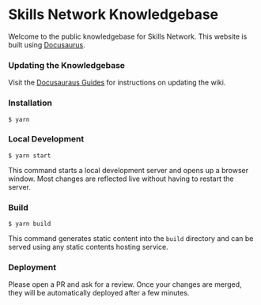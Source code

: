 # Skills Network Knowledgebase

Welcome to the public knowledgebase for Skills Network. This website is built using [Docusaurus](https://docusaurus.io/).

### Updating the Knowledgebase

Visit the [Docusauraus Guides](https://docusaurus.io/docs/category/guides) for instructions on updating the wiki.

### Installation

```
$ yarn
```

### Local Development

```
$ yarn start
```

This command starts a local development server and opens up a browser window. Most changes are reflected live without having to restart the server.

### Build

```
$ yarn build
```

This command generates static content into the `build` directory and can be served using any static contents hosting service.

### Deployment

Please open a PR and ask for a review. Once your changes are merged, they will be automatically deployed after a few minutes.
